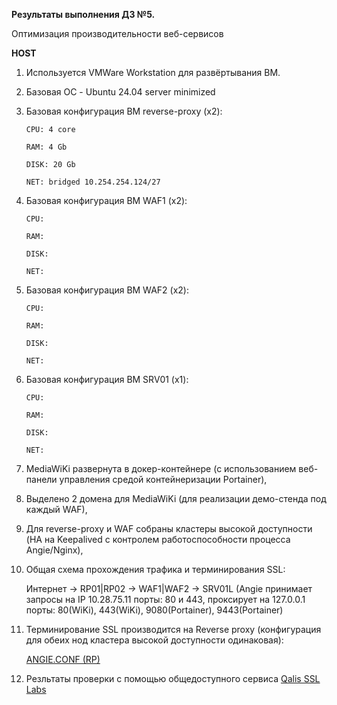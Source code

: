 **Результаты выполнения ДЗ №5.**

Оптимизация производительности веб-сервисов

**HOST**
1. Используется VMWare Workstation для развёртывания ВМ.
   
2. Базовая ОС - Ubuntu 24.04 server minimized
   
3. Базовая конфигурация ВМ reverse-proxy (х2):

   ```
   CPU: 4 core

   RAM: 4 Gb

   DISK: 20 Gb

   NET: bridged 10.254.254.124/27
   ```

4. Базовая конфигурация ВМ WAF1 (x2):

   ```
   CPU:

   RAM:

   DISK:

   NET:
   ```

5. Базовая конфигурация ВМ WAF2 (x2):

   ```
   CPU:

   RAM:

   DISK:

   NET:
   ```

6. Базовая конфигурация ВМ SRV01 (x1):

   ```
   CPU:

   RAM:

   DISK:

   NET:
   ```

7. MediaWiKi развернута в докер-контейнере (с использованием веб-панели управления средой контейнеризации Portainer),
   
8. Выделено 2 домена для MediaWiKi (для реализации демо-стенда под каждый WAF),
    
9. Для reverse-proxy и WAF собраны кластеры высокой доступности (HA на Keepalived с контролем работоспособности процесса Angie/Nginx),
    
10. Общая схема прохождения трафика и терминирования SSL:

    Интернет -> RP01|RP02 -> WAF1|WAF2 -> SRV01L (Angie принимает запросы на IP 10.28.75.11 порты: 80 и 443, проксирует на 127.0.0.1 порты: 80(WiKi), 443(WiKi), 9080(Portainer), 9443(Portainer)

11. Терминирование SSL производится на Reverse proxy (конфигурация для обеих нод кластера высокой доступности одинаковая):

    [ANGIE.CONF (RP)](https://github.com/ViperOGrind/OTUS_STUDY/blob/main/14.%20%D0%9D%D0%B0%D1%81%D1%82%D1%80%D0%BE%D0%B9%D0%BA%D0%B0%20HTTPS%20%D0%B4%D0%BB%D1%8F%20%D0%B2%D0%B5%D0%B1-%D1%81%D0%B5%D1%80%D0%B2%D0%B8%D1%81%D0%BE%D0%B2/Artifacts/angie_rp.conf)

12. Резльтаты проверки с помощью общедоступного сервиса [Qalis SSL Labs](https://www.ssllabs.com/ssltest/analyze.html?d=wiki-pt.df-lab.ru)
